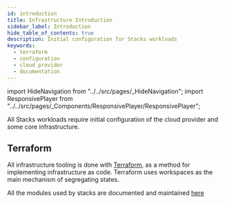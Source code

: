 ```yaml
---
id: introduction
title: Infrastructure Introduction
sidebar_label: Introduction
hide_table_of_contents: true
description: Initial configuration for Stacks workloads
keywords:
  - terraform
  - configuration
  - cloud provider
  - documentation
---
```


import HideNavigation  from "../../src/pages/_HideNavigation";
import ResponsivePlayer from "../../src/pages/_Components/ResponsivePlayer/ResponsivePlayer";



All Stacks workloads require initial configuration of the cloud provider and some core infrastructure.

<ResponsivePlayer url="https://vimeo.com/486755365" />

## Terraform

All infrastructure tooling is done with [Terraform](https://www.terraform.io/), as a method for implementing infrastructure as code. Terraform uses workspaces as the main mechanism of segregating states.

All the modules used by stacks are documented and maintained [here](https://github.com/amido/stacks-terraform)

<HideNavigation next />
<HideNavigation prev />
